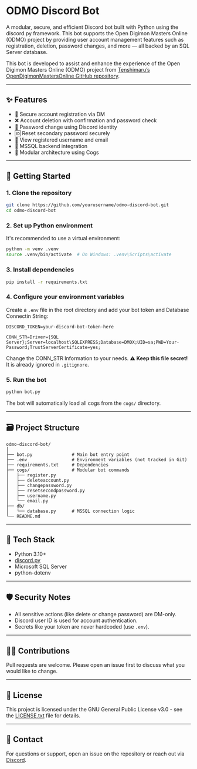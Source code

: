 # ODMO Discord Bot

A modular, secure, and efficient Discord bot built with Python using the discord.py framework. This bot supports the Open Digimon Masters Online (ODMO) project by providing user account management features such as registration, deletion, password changes, and more — all backed by an SQL Server database.

This bot is developed to assist and enhance the experience of the Open Digimon Masters Online (ODMO) project from [Tenshimaru’s OpenDigimonMastersOnline GitHub repository](https://github.com/Tenshimaru/OpenDigimonMastersOnline).

---

## ✨ Features

- 🔐 Secure account registration via DM
- ❌ Account deletion with confirmation and password check
- 🔁 Password change using Discord identity
- 🆔 Reset secondary password securely
- 📧 View registered username and email
- 💾 MSSQL backend integration
- 🧩 Modular architecture using Cogs

---

## 🚀 Getting Started

### 1. Clone the repository

```bash
git clone https://github.com/yourusername/odmo-discord-bot.git
cd odmo-discord-bot
```

### 2. Set up Python environment

It's recommended to use a virtual environment:

```bash
python -m venv .venv
source .venv/bin/activate  # On Windows: .venv\Scripts\activate
```

### 3. Install dependencies

```bash
pip install -r requirements.txt
```

### 4. Configure your environment variables

Create a `.env` file in the root directory and add your bot token and Database Connectin String:

```env
DISCORD_TOKEN=your-discord-bot-token-here

CONN_STR=Driver={SQL Server};Server=localhost\SQLEXPRESS;Database=DMOX;UID=sa;PWD=Your-Password;TrustServerCertificate=yes;
```

Change the CONN_STR Information to your needs.
**⚠️ Keep this file secret!** It is already ignored in `.gitignore`.

### 5. Run the bot

```bash
python bot.py
```

The bot will automatically load all cogs from the `cogs/` directory.

---

## 🗃️ Project Structure

```
odmo-discord-bot/
│
├── bot.py               # Main bot entry point
├── .env                 # Environment variables (not tracked in Git)
├── requirements.txt     # Dependencies
├── cogs/                # Modular bot commands
│   ├── register.py
│   ├── deleteaccount.py
│   ├── changepassword.py
│   ├── resetsecondpassword.py
│   ├── username.py
│   └── email.py
├── db/
│   └── database.py      # MSSQL connection logic
└── README.md
```

---

## 🧠 Tech Stack

- Python 3.10+
- [discord.py](https://github.com/Rapptz/discord.py)
- Microsoft SQL Server
- python-dotenv

---

## 🛡️ Security Notes

- All sensitive actions (like delete or change password) are DM-only.
- Discord user ID is used for account authentication.
- Secrets like your token are never hardcoded (use `.env`).

---

## 🧑‍💻 Contributions

Pull requests are welcome. Please open an issue first to discuss what you would like to change.

---

## 📄 License

This project is licensed under the GNU General Public License v3.0 - see the [LICENSE.txt](https://github.com/Shadoukita/ODMO-Discord-Bot/blob/main/LICENSE.txt) file for details.

---

## 💬 Contact

For questions or support, open an issue on the repository or reach out via [Discord](https://discord.gg/VcNuqrW3WH).

